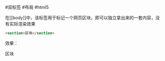 #双标签 #布局 #html5

在[[body]]中，该标签用于标记一个网页区块，即可以独立拿出来的一套内容，没有实际渲染效果

```HTML
<section>区块</section>
```

效果：

<section>区块</section>
